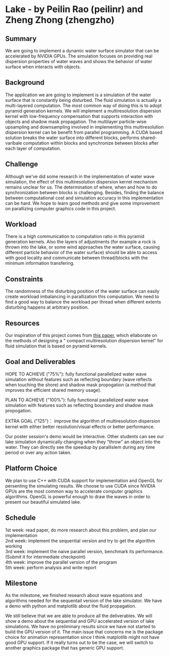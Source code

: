 # Lake - by Peilin Rao (peilinr) and Zheng Zhong (zhengzho)

## Summary
We are going to implement a dynamic water surface simulator that can be accelerated by NVIDIA GPUs. 
The simulation focuses on providing real dispersion properties of water waves and shows the behavior of water surface when interacts with objects.

## Background
The application we are going to implement is a simulation of the water surface that is constantly being disturbed.
The fluid simulation is actually a multi-layered computation. The most common way of doing this is to adopt pyramid generation kernels. 
We will implement a multiresolution dispersion kernel with low-frequency compensation that supports interaction with objects and shadow mask propagation. The multilayer particle-wise upsampling and downsampling involved in implementing this multiresolution dispersion kernel can be benefit from parallel programming. A CUDA based solution breaks the water surface into different blocks, performs shared-varibale computation within blocks and synchronize between blocks after each layer of computation.

## Challenge
Although we've did some research in the implementation of water wave simulation, the effect of this multiresolution dispersion kernel mechanism remains unclear for us. The determination of where, when and how to do synchronization between blocks is challenging. Besides, finding the balance between computational cost and simulation accuracy in this implementation can be hard.  We hope to learn good methods and give some improvement on parallizing computer graphics code in this project.

## Workload
There is a high communication to computation ratio in this pyramid generation kernels. Also the layers of adjustments (for example a rock is thrown into the lake, or some wind approaches the water surface, causing different particle behavior of the water surface) should be able to access with good locality and communicate between thread/blocks with the minimum information transfering.

## Constraints
The randomness of the disturbing position of the water surface can easily create workload imbalancing in parallization this computation. We need to find a good way to balance the workload per thread when different extents disturbing happens at arbitrary position.

## Resources
Our inspiration of this project comes from [this paper](http://www.gmrv.es/Publications/2016/CMTKPO16/main.pdf), which ellaborate on the methods of designing a " compact multiresolution dispersion kernel" for fluid simulation that is based on pyramid kernels. 

## Goal and Deliverables

HOPE TO ACHIEVE ("75%"): fully functional parallelized water wave simulation without features such as reflecting boundary (wave reflects when touching the shore) and shadow mask propogation (a method that improves the efficient shared memory usage).  

PLAN TO ACHIEVE ("100%"): fully functional parallelized water wave simulation with features such as reflecting boundary and shadow mask propogation.  

EXTRA GOAL ("125")： improve the algorithm of multiresolution dispersion kernel with either better resolution/visual effects or better performance. 

Our poster session's demo would be interactive. Other students can see our lake simulation dynamically changing when they "throw" an object into the water. They can directly see the speedup by parallislem during any time period or over any action taken.  

## Platform Choice
We plan to use C++ with CUDA support for implementation and OpenGL for persenting the simulating results. We choose to use CUDA since NVIDIA GPUs are the most common way to accelerate computer graphics algorithms. OpenGL is powerful enough to draw the waves in order to present our beautiful simulated lake.

## Schedule
1st week: read paper, do more research about this problem, and plan our implementation  
2nd week: implement the sequential version and try to get the algorithm working  
3rd week: implement the naive parallel version, benchmark its performance. (Submit it for intermediate checkpoint)  
4th week: improve the parallel version of the program  
5th week: perform analysis and write report  


## Milestone
As the milestone, we finished research about wave equations and algorithms needed for the sequentail version of the lake simulator. We have a demo with python and matplotlib about the fluid propagation.

We still believe that we are able to produce all the deliverables. We will show a demo about the sequential and GPU accelerated version of lake simulations. We have no preliminary results since we have not started to build the GPU version of it. The main issue that concerns me is the package choice for animation representation since I think matplotlib might not have good GPU support. If it really turns out to be the case, we will switch to another graphics package that has generic GPU support.
